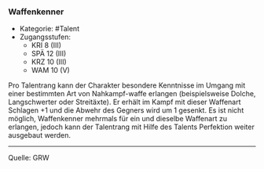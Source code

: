 ### Waffenkenner

- Kategorie: #Talent
- Zugangsstufen:
  - KRI 8 (III)
  - SPÄ 12 (III)
  - KRZ 10 (III)
  - WAM 10 (V)

Pro Talentrang kann der Charakter besondere Kenntnisse im Umgang mit einer bestimmten Art von Nahkampf-waffe erlangen (beispielsweise Dolche, Langschwerter oder Streitäxte). Er erhält im Kampf mit dieser Waffenart Schlagen +1 und die Abwehr des Gegners wird um 1 gesenkt. Es ist nicht möglich, Waffenkenner mehrmals für ein und dieselbe Waffenart zu erlangen, jedoch kann der Talentrang mit Hilfe des Talents Perfektion weiter ausgebaut werden.

---

Quelle: GRW
